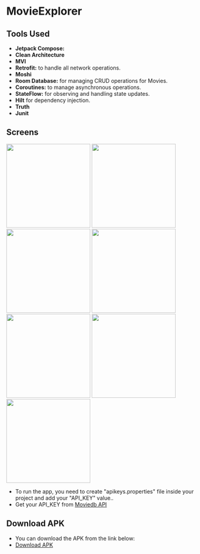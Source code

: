 # MovieExplorer

## Tools Used

- **Jetpack Compose:**
- **Clean Architecture**
- **MVI**
- **Retrofit:** to handle all network operations.
- **Moshi**
- **Room Database:** for managing CRUD operations for Movies.
- **Coroutines:** to manage asynchronous operations.
- **StateFlow:** for observing and handling state updates.
- **Hilt** for dependency injection.
- **Truth**
- **Junit**


## Screens 

<img width="220" src="https://github.com/user-attachments/assets/32971280-7fdc-43fa-9569-cb0cb3c72fe3"> <img width="220" src="https://github.com/user-attachments/assets/f64eab18-9115-4a26-b6a5-e63a19a5fb03"> <img width="220" src="https://github.com/user-attachments/assets/0d9a2047-12a2-4187-8b48-640cef5c9112"> <img width="220" src="https://github.com/user-attachments/assets/a0e86bb0-7475-4cd7-b4d1-aa4dba0b7e84"> <img width="220" src="https://github.com/user-attachments/assets/8ca27471-50bf-494d-a3cb-9ab71a0f4336"> <img width="220" src="https://github.com/user-attachments/assets/9105a574-8598-42a4-8263-da55e35b8dd1"> <img width="220" src="https://github.com/user-attachments/assets/63438ea3-a6e9-401b-bfd5-6275115142e0">


- To run the app, you need to create "apikeys.properties" file inside your project and add your "API_KEY" value..
- Get your API_KEY from [Moviedb API](https://www.themoviedb.org/)

## Download APK

- You can download the APK from the link below:
- [Download APK](https://github.com/mgida/MovieExplorer/blob/cb6e2816ba130c6ca6dfc4f2e51e07340af8306d/app-debug.apk) 

